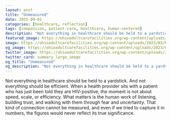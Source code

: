 ```yaml
---
layout: post
title: "Unmeasured"
date: 2025-09-01
categories: [healthcare, reflection]
tags: [compassion, patient-care, healthcare, human-centered]
description: "Not everything in healthcare should be held to a yardstick. And not everything should be efficient. When a health provider sits with a patient who has just been told they are HIV-positive, the moment is not about speed, scale, or efficiency. What matters is the human work of listening, building trust, and walking with them through fear and uncertainty. That kind of connection cannot be measured, and even if we tried to capture it in numbers, the figures would never reflect its true significance."
featured_image: https://ohioadultcarefacilities.org/wp-content/uploads/2023/03/blog-photo-1.jpg
image: https://ohioadultcarefacilities.org/wp-content/uploads/2023/03/blog-photo-1.jpg
og_image: https://ohioadultcarefacilities.org/wp-content/uploads/2023/03/blog-photo-1.jpg
twitter_image: https://ohioadultcarefacilities.org/wp-content/uploads/2023/03/blog-photo-1.jpg
twitter_card: summary_large_image
og_title: "Unmeasured"
og_description: "Not everything in healthcare should be held to a yardstick. And not everything should be efficient. When a health provider sits with a patient who has just been told they are HIV-positive, the moment is not about speed, scale, or efficiency. What matters is the human work of listening, building trust, and walking with them through fear and uncertainty. That kind of connection cannot be measured, and even if we tried to capture it in numbers, the figures would never reflect its true significance."
---
```


Not everything in healthcare should be held to a yardstick. And not everything should be efficient. When a health provider sits with a patient who has just been told they are HIV-positive, the moment is not about speed, scale, or efficiency. What matters is the human work of listening, building trust, and walking with them through fear and uncertainty. That kind of connection cannot be measured, and even if we tried to capture it in numbers, the figures would never reflect its true significance.
